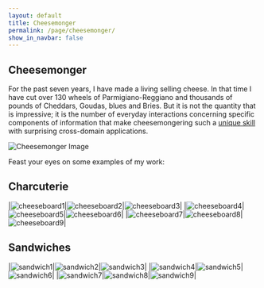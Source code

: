 ```yaml
---
layout: default
title: Cheesemonger
permalink: /page/cheesemonger/
show_in_navbar: false
---
```


## Cheesemonger

For the past seven years, I have made a living selling cheese. In that time I have cut over 130 wheels of Parmigiano-Reggiano and thousands of pounds of Cheddars, Goudas, blues and Bries. But it is not the quantity that is impressive; it is the number of everyday interactions concerning specific components of information that make cheesemongering such a [unique skill](https://psibir.github.io/article/What-Cheesemongers-Bring-To-The-Table/) with surprising cross-domain applications.

![Cheesemonger Image](/assets/images/personal/cheesemonger.JPG)

Feast your eyes on some examples of my work:

## Charcuterie

|![cheeseboard1](/assets/images/charcuterie/cheeseboard1.JPG)|![cheeseboard2](/assets/images/charcuterie/cheeseboard2.JPG)|![cheeseboard3](/assets/images/charcuterie/cheeseboard3.JPG)|
|![cheeseboard4](/assets/images/charcuterie/cheeseboard4.JPG)|![cheeseboard5](/assets/images/charcuterie/cheeseboard5.JPG)|![cheeseboard6](/assets/images/charcuterie/cheeseboard6.JPG)|
|![cheeseboard7](/assets/images/charcuterie/cheeseboard7.JPG)|![cheeseboard8](/assets/images/charcuterie/cheeseboard8.JPG)|![cheeseboard9](/assets/images/charcuterie/cheeseboard9.JPG)|

## Sandwiches

|![sandwich1](/assets/images/sandwiches/sandwich1.JPG)|![sandwich2](/assets/images/sandwiches/sandwich2.JPG)|![sandwich3](/assets/images/sandwiches/sandwich3.JPG)|
|![sandwich4](/assets/images/sandwiches/sandwich4.JPG)|![sandwich5](/assets/images/sandwiches/sandwich5.JPG)|![sandwich6](/assets/images/sandwiches/sandwich6.JPG)|
|![sandwich7](/assets/images/sandwiches/sandwich7.JPG)|![sandwich8](/assets/images/sandwiches/sandwich8.JPG)|![sandwich9](/assets/images/sandwiches/sandwich9.JPG)|
